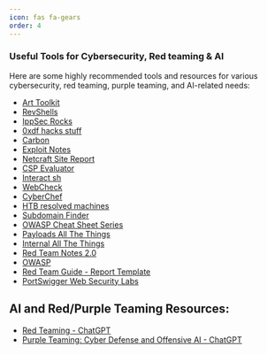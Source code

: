 ```yaml
---
icon: fas fa-gears
order: 4
---
```


### Useful Tools for Cybersecurity, Red teaming & AI

Here are some highly recommended tools and resources for various cybersecurity, red teaming, purple teaming, and AI-related needs:

- <a href="https://arttoolkit.github.io/" target="_blank">Art Toolkit</a>
- <a href="https://www.revshells.com/" target="_blank">RevShells</a>
- <a href="https://ippsec.rocks/?#" target="_blank">IppSec Rocks</a>
- <a href="https://0xdf.gitlab.io/" target="_blank">0xdf hacks stuff</a>
- <a href="https://carbon.now.sh/" target="_blank">Carbon</a>
- <a href="https://exploit-notes.hdks.org/" target="_blank">Exploit Notes</a>
- <a href="https://sitereport.netcraft.com/" target="_blank">Netcraft Site Report</a>
- <a href="https://csp-evaluator.withgoogle.com/" target="_blank">CSP Evaluator</a>
- <a href="https://app.interactsh.com/#/" target="_blank">Interact sh</a>
- <a href="https://web-check.xyz/" target="_blank">WebCheck</a>
- <a href="https://gchq.github.io/CyberChef/" target="_blank">CyberChef</a>
- <a href="https://htbmachines.github.io/" target="_blank">HTB resolved machines</a>
- <a href="https://subdomainfinder.c99.nl/" target="_blank">Subdomain Finder</a>
- <a href="https://cheatsheetseries.owasp.org/index.html" target="_blank">OWASP Cheat Sheet Series</a>
- <a href="https://swisskyrepo.github.io/PayloadsAllTheThings/" target="_blank">Payloads All The Things</a>
- <a href="https://swisskyrepo.github.io/InternalAllTheThings/" target="_blank">Internal All The Things</a>
- <a href="https://dmcxblue.gitbook.io/red-team-notes-2-0" target="_blank">Red Team Notes 2.0</a>
- <a href="https://owasp.org/" target="_blank">OWASP</a>
- <a href="https://redteam.guide/docs/Templates/report_template/" target="_blank">Red Team Guide - Report Template</a>
- <a href="https://portswigger.net/web-security/all-labs" target="_blank">PortSwigger Web Security Labs</a>

## AI and Red/Purple Teaming Resources:
- <a href="https://chatgpt.com/g/g-RUHY05lkN-rt-red-teaming" target="_blank">Red Teaming - ChatGPT</a>
- <a href="https://chatgpt.com/g/g-k11N973rt-pt-purple-teaming-cyber-defense-and-offensive" target="_blank">Purple Teaming: Cyber Defense and Offensive AI - ChatGPT</a>
